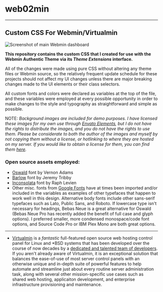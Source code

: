 # web02min
---

## Custom CSS For Webmin/Virtualmin

![Screenshot of main Webmin dashboard](https://github.com/nativeit-dev/webmin-native-theme/blob/master/screenshots/dashboard.png?raw=true)

**This repository contains the custom CSS that I created for use with the Webmin Authentic Theme via its *Theme Extensions* interface.**

All of the changes were made using pure CSS without altering any theme files or Webmin source, so the relatively frequent update schedule for these projects should not affect my UI changes unless there are major breaking changes made to the UI elements or their class selectors.

All custom fonts and colors were declared as variables at the top of the file, and these variables were employed at every possible opportunity in order to make changes to the style and typography as straightforward and simple as possible. 

NOTE: *Background images are included for demo purposes. I have licensed these images for my own use through [Envato Elements](https://elements.envato.com/abstract-ink-backgrounds-DUEAQ4), but I *do not have the rights to distribute the images*, and you do not have the rights to use them. Please be considerate to both the author of the images and myself by not copying them without a license, or hotlinking to where they are hosted on my server. If you would like to obtain a license for them, you can find them [here](https://elements.envato.com/abstract-ink-backgrounds-DUEAQ4).*

### Open source assets employed:
  - [Oswald](github.com/googlefonts/OswaldFont) font by Vernon Adams
  - [Barlow](https://github.com/jpt/barlow) font by Jeremy Tribby
  - [Inconsolata](github.com/googlefonts/inconsolata) font by Raph Levien
  - Other misc. fonts from [Google Fonts](https://fonts.google.com/) have at times been imported and/or included in the variables as examples of other typefaces that happen to work well in this design. Alternative body fonts include other sans-serif typefaces such as Lato, Public Sans, and Roboto. If lowercase type isn't necessary for headings, Bebas Neue is a great alternative for Oswald (Bebas Neue Pro has recently added the benefit of full case and glyph options). I preferred smaller, more condensed monospace/code font options, and Source Code Pro or IBM Plex Mono are both great options.
  
  ---
  
  - [Virtualmin](https://github.com/virtualmin) is a *fantastic* full-featured open source web hosting control panel for Linux and *BSD systems that has been developed over the course of now decades by a [dedicated and talented team of developers](https://github.com/virtualmin/virtualmin-gpl/graphs/contributors). If you aren't already aware of Virtualmin, it is an exceptional solution that balances the ease-of-use of most server control panels with an otherwise unique and in-depth suite of powerful features to help automate and streamline just about every routine server administration task, along with several other mission-specific use cases such as shared web hosting, applicaiton development, and enterprise infrastructure provisioning and maintenance. 

